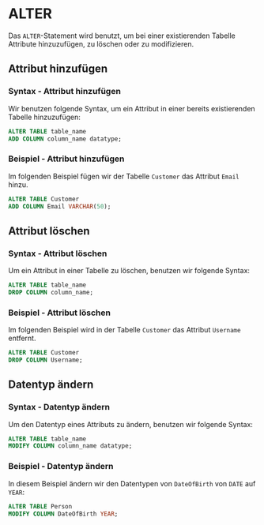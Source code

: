 # ALTER

<show-structure depth="2" />

Das `ALTER`-Statement wird benutzt, um bei einer existierenden Tabelle Attribute hinzuzufügen, zu löschen oder zu modifizieren. 

## Attribut hinzufügen

### Syntax - Attribut hinzufügen

Wir benutzen folgende Syntax, um ein Attribut in einer bereits existierenden Tabelle hinzuzufügen:

````SQL
ALTER TABLE table_name
ADD COLUMN column_name datatype;
````

### Beispiel - Attribut hinzufügen

Im folgenden Beispiel fügen wir der Tabelle `Customer` das Attribut `Email` hinzu. 

````SQL
ALTER TABLE Customer
ADD COLUMN Email VARCHAR(50);
````

## Attribut löschen

### Syntax - Attribut löschen

Um ein Attribut in einer Tabelle zu löschen, benutzen wir folgende Syntax:

````SQL
ALTER TABLE table_name
DROP COLUMN column_name;
````

### Beispiel - Attribut löschen

Im folgenden Beispiel wird in der Tabelle `Customer` das Attribut `Username` entfernt.

````SQL
ALTER TABLE Customer
DROP COLUMN Username;
````

## Datentyp ändern

### Syntax - Datentyp ändern

Um den Datentyp eines Attributs zu ändern, benutzen wir folgende Syntax:

````SQL
ALTER TABLE table_name
MODIFY COLUMN column_name datatype;
````

### Beispiel - Datentyp ändern

In diesem Beispiel ändern wir den Datentypen von `DateOfBirth` von `DATE` auf `YEAR`:

````SQL
ALTER TABLE Person
MODIFY COLUMN DateOfBirth YEAR;
````